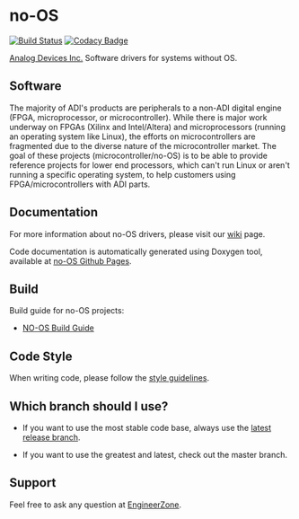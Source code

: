 
# no-OS
[![Build Status](https://dev.azure.com/AnalogDevices/OpenSource/_apis/build/status/analogdevicesinc.no-OS?branchName=master)](https://dev.azure.com/AnalogDevices/OpenSource/_build/latest?definitionId=13&branchName=master) [![Codacy Badge](https://api.codacy.com/project/badge/Grade/9f57b0bbc3f6465ea211aa6c96afcb23)](https://www.codacy.com/gh/analogdevicesinc/no-OS?utm_source=github.com&amp;utm_medium=referral&amp;utm_content=analogdevicesinc/no-OS&amp;utm_campaign=Badge_Grade)

[Analog Devices Inc.](http://www.analog.com/en/index.html) Software drivers for systems without OS.


## Software

The majority of ADI's products are peripherals to a non-ADI digital engine (FPGA, microprocessor, or microcontroller). While there is major work underway on FPGAs (Xilinx and Intel/Altera) and microprocessors (running an operating system like Linux), the efforts on microcontrollers are fragmented due to the diverse nature of the microcontroller market. The goal of these projects (microcontroller/no-OS) is to be able to provide reference projects for lower end processors, which can't run Linux or aren't running a specific operating system, to help customers using FPGA/microcontrollers with ADI parts.

## Documentation

For more information about no-OS drivers, please visit our [wiki](https://wiki.analog.com/resources/tools-software/uc-drivers-all) page.

Code documentation is automatically generated using Doxygen tool, available at [no-OS Github Pages](http://analogdevicesinc.github.io/no-OS/).

## Build

Build guide for no-OS projects:
  * [NO-OS Build Guide](https://wiki.analog.com/resources/no-os/build)

## Code Style
When writing code, please follow the [style guidelines](https://github.com/analogdevicesinc/no-OS/wiki/Code-Style-guidelines).

## Which branch should I use?

  * If you want to use the most stable code base, always use the [latest release branch]( https://github.com/analogdevicesinc/no-OS/branches/all?utf8=%E2%9C%93&query=201).

  * If you want to use the greatest and latest, check out the master branch.


## Support

Feel free to ask any question at [EngineerZone]( https://ez.analog.com/linux-device-drivers/microcontroller-no-os-drivers/f/q-a).
